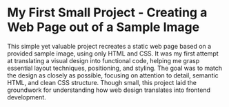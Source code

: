 # My First Small Project - Creating a Web Page out of a Sample Image

This simple yet valuable project recreates a static web page based on a provided sample image, using only HTML and CSS. It was my first attempt at translating a visual design into functional code, helping me grasp essential layout techniques, positioning, and styling. The goal was to match the design as closely as possible, focusing on attention to detail, semantic HTML, and clean CSS structure. Though small, this project laid the groundwork for understanding how web design translates into frontend development.
